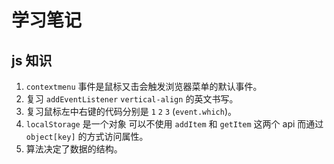 # 学习笔记

## js 知识

1. `contextmenu` 事件是鼠标又击会触发浏览器菜单的默认事件。
1. 复习 `addEventListener` `vertical-align` 的英文书写。
1. 复习鼠标左中右键的代码分别是 `1` `2` `3` (`event.which`)。
1. `localStorage` 是一个对象 可以不使用 `addItem` 和 `getItem` 这两个 api 而通过 `object[key]` 的方式访问属性。 
1. 算法决定了数据的结构。
